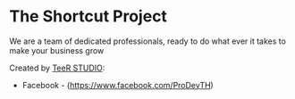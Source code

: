 The Shortcut Project
============
We are a team of dedicated professionals, ready to do what ever it takes to make your business grow


Created by [TeeR STUDIO](http://www.teerstudio.com):
* Facebook - (https://www.facebook.com/ProDevTH)
